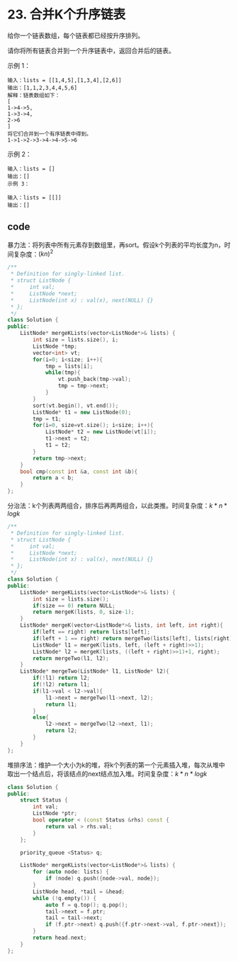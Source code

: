 # 23. 合并K个升序链表

给你一个链表数组，每个链表都已经按升序排列。

请你将所有链表合并到一个升序链表中，返回合并后的链表。

 

示例 1：

    输入：lists = [[1,4,5],[1,3,4],[2,6]]
    输出：[1,1,2,3,4,4,5,6]
    解释：链表数组如下：
    [
    1->4->5,
    1->3->4,
    2->6
    ]
    将它们合并到一个有序链表中得到。
    1->1->2->3->4->4->5->6
示例 2：

    输入：lists = []
    输出：[]
    示例 3：

    输入：lists = [[]]
    输出：[]

## code 

暴力法：将列表中所有元素存到数组里，再sort。假设k个列表的平均长度为n，时间复杂度：$(kn)^2$
```c++
/**
 * Definition for singly-linked list.
 * struct ListNode {
 *     int val;
 *     ListNode *next;
 *     ListNode(int x) : val(x), next(NULL) {}
 * };
 */
class Solution {
public:
    ListNode* mergeKLists(vector<ListNode*>& lists) {
        int size = lists.size(), i;
        ListNode *tmp;
        vector<int> vt;
        for(i=0; i<size; i++){
            tmp = lists[i];
            while(tmp){
                vt.push_back(tmp->val);
                tmp = tmp->next;
            }
        }
        sort(vt.begin(), vt.end());
        ListNode* t1 = new ListNode(0);
        tmp = t1;
        for(i=0, size=vt.size(); i<size; i++){
            ListNode* t2 = new ListNode(vt[i]);
            t1->next = t2;
            t1 = t2;
        }
        return tmp->next;
    }
    bool cmp(const int &a, const int &b){
        return a < b;
    }
};
```
分治法：k个列表两两组合，排序后再两两组合，以此类推。时间复杂度：$k*n*logk$
```c++
/**
 * Definition for singly-linked list.
 * struct ListNode {
 *     int val;
 *     ListNode *next;
 *     ListNode(int x) : val(x), next(NULL) {}
 * };
 */
class Solution {
public:
    ListNode* mergeKLists(vector<ListNode*>& lists) {
        int size = lists.size();
        if(size == 0) return NULL;
        return mergeK(lists, 0, size-1);
    }
    ListNode* mergeK(vector<ListNode*>& lists, int left, int right){
        if(left == right) return lists[left];
        if(left + 1 == right) return mergeTwo(lists[left], lists[right]);
        ListNode* l1 = mergeK(lists, left, (left + right)>>1);
        ListNode* l2 = mergeK(lists, ((left + right)>>1)+1, right);
        return mergeTwo(l1, l2);
    }
    ListNode* mergeTwo(ListNode* l1, ListNode* l2){
        if(!l1) return l2;
        if(!l2) return l1;
        if(l1->val < l2->val){
            l1->next = mergeTwo(l1->next, l2);
            return l1;
        }
        else{
            l2->next = mergeTwo(l2->next, l1);
            return l2;
        }
    }
};
```
堆排序法：维护一个大小为k的堆，将k个列表的第一个元素插入堆，每次从堆中取出一个结点后，将该结点的next结点加入堆。时间复杂度：$k*n*logk$
```c++
class Solution {
public:
    struct Status {
        int val;
        ListNode *ptr;
        bool operator < (const Status &rhs) const {
            return val > rhs.val;
        }
    };

    priority_queue <Status> q;

    ListNode* mergeKLists(vector<ListNode*>& lists) {
        for (auto node: lists) {
            if (node) q.push({node->val, node});
        }
        ListNode head, *tail = &head;
        while (!q.empty()) {
            auto f = q.top(); q.pop();
            tail->next = f.ptr; 
            tail = tail->next;
            if (f.ptr->next) q.push({f.ptr->next->val, f.ptr->next});
        }
        return head.next;
    }
};
```